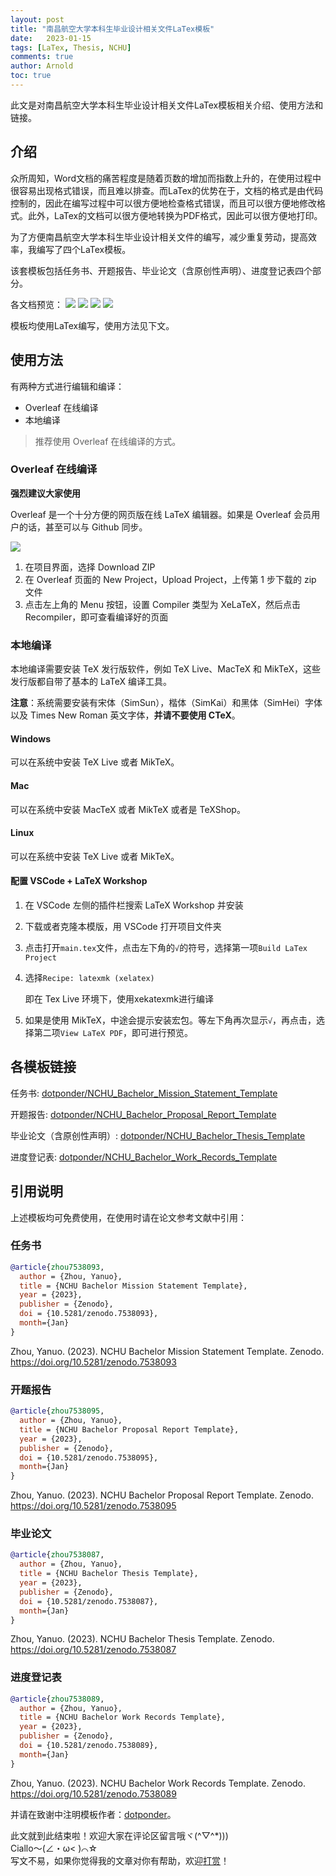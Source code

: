 ```yaml
---
layout: post
title: "南昌航空大学本科生毕业设计相关文件LaTex模板"
date:   2023-01-15
tags: [LaTex, Thesis, NCHU]
comments: true
author: Arnold
toc: true
---
```


此文是对南昌航空大学本科生毕业设计相关文件LaTex模板相关介绍、使用方法和链接。

<!-- more -->

## 介绍

众所周知，Word文档的痛苦程度是随着页数的增加而指数上升的，在使用过程中很容易出现格式错误，而且难以排查。而LaTex的优势在于，文档的格式是由代码控制的，因此在编写过程中可以很方便地检查格式错误，而且可以很方便地修改格式。此外，LaTex的文档可以很方便地转换为PDF格式，因此可以很方便地打印。

为了方便南昌航空大学本科生毕业设计相关文件的编写，减少重复劳动，提高效率，我编写了四个LaTex模板。

该套模板包括任务书、开题报告、毕业论文（含原创性声明）、进度登记表四个部分。

各文档预览：
![](../images/2023/01/15/mission.png)
![](../images/2023/01/15/Pr.png)
![](../images/2023/01/15/thesis.png)
![](../images/2023/01/15/records.png)

模板均使用LaTex编写，使用方法见下文。

## 使用方法
有两种方式进行编辑和编译：

* Overleaf 在线编译
* 本地编译

> 推荐使用 Overleaf 在线编译的方式。

### Overleaf 在线编译
**强烈建议大家使用**  

Overleaf 是一个十分方便的网页版在线 LaTeX 编辑器。如果是 Overleaf 会员用户的话，甚至可以与 Github 同步。

![](https://i.loli.net/2021/01/31/OMbfg7Pza3xdGlR.png)

1. 在项目界面，选择 Download ZIP
2. 在 Overleaf 页面的 New Project，Upload Project，上传第 1 步下载的 zip 文件
3. 点击左上角的 Menu 按钮，设置 Compiler 类型为 XeLaTeX，然后点击 Recompiler，即可查看编译好的页面

### 本地编译

本地编译需要安装 TeX 发行版软件，例如 TeX Live、MacTeX 和 MikTeX，这些发行版都自带了基本的 LaTeX 编译工具。

**注意**：系统需要安装有宋体（SimSun），楷体（SimKai）和黑体（SimHei）字体以及 Times New Roman 英文字体，**并请不要使用 CTeX**。

#### Windows

可以在系统中安装 TeX Live 或者 MikTeX。

#### Mac

可以在系统中安装 MacTeX 或者 MikTeX 或者是 TeXShop。

#### Linux

可以在系统中安装 TeX Live 或者 MikTeX。

#### 配置 VSCode + LaTeX Workshop

1. 在 VSCode 左侧的插件栏搜索 LaTeX Workshop 并安装

2. 下载或者克隆本模版，用 VSCode 打开项目文件夹

3. 点击打开`main.tex`文件，点击左下角的`√`的符号，选择第一项`Build LaTex Project`

4. 选择`Recipe: latexmk (xelatex)`

    即在 Tex Live 环境下，使用xekatexmk进行编译

5. 如果是使用 MikTeX，中途会提示安装宏包。等左下角再次显示`√`，再点击，选择第二项`View LaTeX PDF`，即可进行预览。

## 各模板链接
任务书: [dotponder/NCHU_Bachelor_Mission_Statement_Template](https://github.com/dotponder/NCHU_Bachelor_Mission_Statement_Template)

开题报告: [dotponder/NCHU_Bachelor_Proposal_Report_Template](https://github.com/dotponder/NCHU_Bachelor_Proposal_Report_Template)

毕业论文（含原创性声明）: [dotponder/NCHU_Bachelor_Thesis_Template](https://github.com/dotponder/NCHU_Bachelor_Thesis_Template)

进度登记表: [dotponder/NCHU_Bachelor_Work_Records_Template](https://github.com/dotponder/NCHU_Bachelor_Work_Records_Template)

## 引用说明
上述模板均可免费使用，在使用时请在论文参考文献中引用：
### 任务书
``` bibtex
@article{zhou7538093,
  author = {Zhou, Yanuo},
  title = {NCHU Bachelor Mission Statement Template},
  year = {2023},
  publisher = {Zenodo},
  doi = {10.5281/zenodo.7538093},
  month={Jan}
}
```
Zhou, Yanuo. (2023). NCHU Bachelor Mission Statement Template. Zenodo. https://doi.org/10.5281/zenodo.7538093

### 开题报告
``` bibtex
@article{zhou7538095,
  author = {Zhou, Yanuo},
  title = {NCHU Bachelor Proposal Report Template},
  year = {2023},
  publisher = {Zenodo},
  doi = {10.5281/zenodo.7538095},
  month={Jan} 
}
```
Zhou, Yanuo. (2023). NCHU Bachelor Proposal Report Template. Zenodo. https://doi.org/10.5281/zenodo.7538095

### 毕业论文
``` bibtex
@article{zhou7538087,
  author = {Zhou, Yanuo},
  title = {NCHU Bachelor Thesis Template},
  year = {2023},
  publisher = {Zenodo},
  doi = {10.5281/zenodo.7538087},
  month={Jan} 
}
```
Zhou, Yanuo. (2023). NCHU Bachelor Thesis Template. Zenodo. https://doi.org/10.5281/zenodo.7538087

### 进度登记表
``` bibtex
@article{zhou7538089,
  author = {Zhou, Yanuo},
  title = {NCHU Bachelor Work Records Template},
  year = {2023},
  publisher = {Zenodo},
  doi = {10.5281/zenodo.7538089},
  month={Jan}
}
```
Zhou, Yanuo. (2023). NCHU Bachelor Work Records Template. Zenodo. https://doi.org/10.5281/zenodo.7538089

并请在致谢中注明模板作者：[dotponder](https://dotponder.github.io/)。

此文就到此结束啦！欢迎大家在评论区留言哦ヾ(^▽^*)))  
Ciallo～(∠・ω< )⌒☆​  
写文不易，如果你觉得我的文章对你有帮助，欢迎[打赏](https://dotponder.github.io/likes/)！